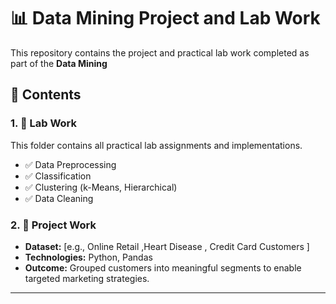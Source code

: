 # 📊 Data Mining Project and Lab Work

This repository contains the project and practical lab work completed as part of the **Data Mining** 


## 📁 Contents

### 1. 🧪 Lab Work

This folder contains all practical lab assignments and implementations.

- ✅ Data Preprocessing 
- ✅ Classification 
- ✅ Clustering (k-Means, Hierarchical)
- ✅  Data Cleaning

### 2. 💼 Project Work
- **Dataset:** [e.g., Online Retail ,Heart Disease , Credit Card Customers ]
- **Technologies:** Python, Pandas
- **Outcome:** Grouped customers into meaningful segments to enable targeted marketing strategies.

---
